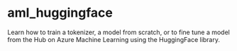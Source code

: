 # aml_huggingface

Learn how to train a tokenizer, a model from scratch, or to fine tune a model from the Hub on Azure Machine Learning using the HuggingFace library.